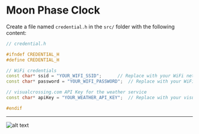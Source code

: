 # Moon Phase Clock

Create a file named `credential.h` in the `src/` folder with the following content:

```cpp
// credential.h

#ifndef CREDENTIAL_H
#define CREDENTIAL_H

// WiFi credentials
const char* ssid = "YOUR_WIFI_SSID";      // Replace with your WiFi network name (SSID)
const char* password = "YOUR_WIFI_PASSWORD";  // Replace with your WiFi password

// visualcrossing.com API Key for the weather service
const char* apiKey = "YOUR_WEATHER_API_KEY";  // Replace with your visualcrossing API key for the weather service

#endif

```
---

![alt text](<Assets/Moon Phase Clock.GIF>)
